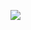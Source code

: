 ![](https://github.com/ratewalamit/Machine-Learning-Specialization-Coursera/blob/10895418df442d0136c0d3d4d085351225999637/C3%20-%20Unsupervised%20Learning,%20Recommenders,%20Reinforcement%20Learning/week1/Practice%20Quiz:%20Clustering/ss1.png)